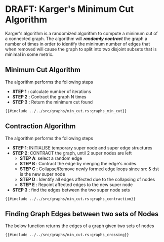 # DRAFT: Karger's Minimum Cut Algorithm
Karger's algorithm is a randomized algorithm to compute a minimum cut of a connected graph. The algorithm will ***randomly contract*** the graph a number of times in order to identify the minimum number of edges that when removed will cause the graph to split into two disjoint subsets that is minimal in some metric.

## Minimum Cut Algorithm
The algorithm performs the following steps
* **STEP 1** : calculate number of iterations
* **STEP 2** : Contract the graph N times 
* **STEP 3** : Return the minimum cut found
```rust,no_run,noplayground
{{#include ../../src/graphs/min_cut.rs:graphs_min_cut}}
```

## Contraction Algorithm
The algorithm performs the following steps
* **STEP 1**: INITIALISE temporary super node and super edge structures
* **STEP 2**: CONTRACT the graph, until 2 super nodes are left
    * **STEP A**: select a random edge
    * **STEP B** : Contract the edge by merging the edge's nodes
    * **STEP C** : Collapse/Remove newly formed edge loops since src & dst is the new super node
    * **STEP D** : Identify all edges affected due to the collapsing of nodes
    * **STEP E** : Repoint affected edges to the new super node
* **STEP 3** : find the edges between the two super node sets
```rust,no_run,noplayground
{{#include ../../src/graphs/min_cut.rs:graphs_contraction}}
```
## Finding Graph Edges between two sets of Nodes
The below function returns the edges of a graph given two sets of nodes
```rust,no_run,noplayground
{{#include ../../src/graphs/min_cut.rs:graphs_crossing}}
```
